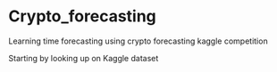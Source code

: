 # Crypto_forecasting
Learning time forecasting using crypto forecasting kaggle competition

Starting by looking up on Kaggle dataset